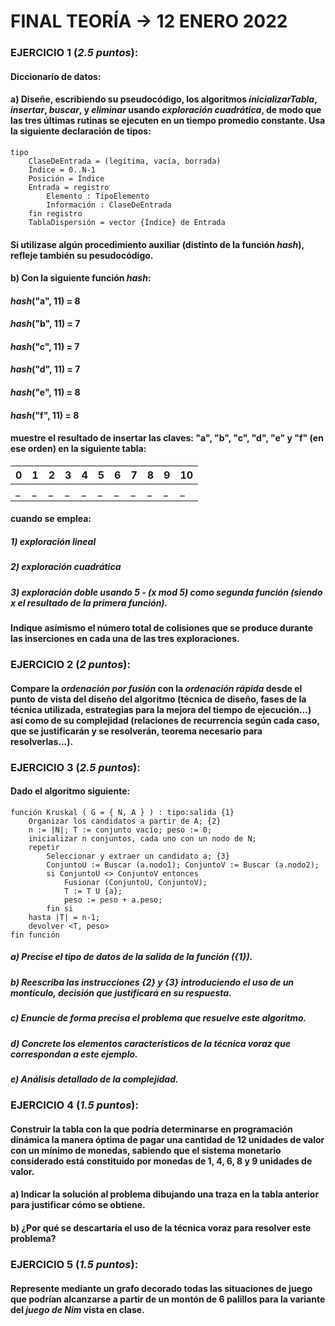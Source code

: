 # FINAL TEORÍA -> 12 ENERO 2022

### EJERCICIO 1 (*2.5 puntos*):

#### Diccionario de datos:

#### a) Diseñe, escribiendo su pseudocódigo, los algoritmos *inicializarTabla*, *insertar*, *buscar*, y *eliminar* usando *exploración cuadrática*, de modo que las tres últimas rutinas se ejecuten en un tiempo promedio constante. Usa la siguiente declaración de tipos:

```pseudo
tipo
    ClaseDeEntrada = (legítima, vacía, borrada)
    Índice = 0..N-1
    Posición = Índice
    Entrada = registro
        Elemento : TipoElemento
        Información : ClaseDeEntrada
    fin registro
    TablaDispersión = vector {Índice} de Entrada
```

#### Si utilizase algún procedimiento auxiliar (distinto de la función *hash*), refleje también su pesudocódigo.


#### b) Con la siguiente función *hash*:

#### *hash*("a", 11) = 8
#### *hash*("b", 11) = 7
#### *hash*("c", 11) = 7
#### *hash*("d", 11) = 7
#### *hash*("e", 11) = 8
#### *hash*("f", 11) = 8

#### muestre el resultado de insertar las claves: "a", "b", "c", "d", "e" y "f" (en ese orden) en la siguiente tabla:


| 0 | 1 | 2 | 3 | 4 | 5 | 6 | 7 | 8 | 9 | 10 |
| -- | -- | -- | -- | -- | -- | -- | -- | -- | -- | -- |
| _ | _ | _ | _ | _ | _ | _ | _ | _ | _ | _ |

#### cuando se emplea:

##### 1) exploración lineal
##### 2) exploración cuadrática
##### 3) exploración doble usando 5 - (x *mod* 5) como segunda función (siendo *x* el resultado de la primera función).

#### Indique asímismo el número total de colisiones que se produce durante las inserciones en cada una de las tres exploraciones.

### EJERCICIO 2 (*2 puntos*):

#### Compare la *ordenación por fusión* con la *ordenación rápida* desde el punto de vista del diseño del algoritmo (técnica de diseño, fases de la técnica utilizada, estrategias para la mejora del tiempo de ejecución...) así como de su complejidad (relaciones de recurrencia según cada caso, que se justificarán y se resolverán, teorema necesario para resolverlas...).

### EJERCICIO 3 (*2.5 puntos*):

#### Dado el algoritmo siguiente:

```pseudo
función Kruskal ( G = { N, A } ) : tipo:salida {1}
    Organizar los candidatos a partir de A; {2}
    n := |N|; T := conjunto vacío; peso := 0;
    inicializar n conjuntos, cada uno con un nodo de N;
    repetir
        Seleccionar y extraer un candidato a; {3}
        ConjuntoU := Buscar (a.nodo1); ConjuntoV := Buscar (a.nodo2);
        si ConjuntoU <> ConjuntoV entonces
            Fusionar (ConjuntoU, ConjuntoV);
            T := T U {a};
            peso := peso + a.peso;
        fin si
    hasta |T| = n-1;
    devolver <T, peso>
fin función
```

##### a) Precise el tipo de datos de la salida de la función ({1}).

##### b) Reescriba las instrucciones {2} y {3} introduciendo el uso de un montículo, decisión que justificará en su respuesta.

##### c) Enuncie de forma precisa el problema que resuelve este algoritmo.

##### d) Concrete los elementos característicos de la técnica voraz que correspondan a este ejemplo.

##### e) Análisis detallado de la complejidad.

### EJERCICIO 4 (*1.5 puntos*):

#### Construir la tabla con la que podría determinarse en programación dinámica la manera óptima de pagar una cantidad de 12 unidades de valor con un mínimo de monedas, sabiendo que el sistema monetario considerado está constituido por monedas de 1, 4, 6, 8 y 9 unidades de valor.

#### a) Indicar la solución al problema dibujando una traza en la tabla anterior para justificar cómo se obtiene.

#### b) ¿Por qué se descartaría el uso de la técnica voraz para resolver este problema?

### EJERCICIO 5 (*1.5 puntos*):

#### Represente mediante un grafo decorado todas las situaciones de juego que podrían alcanzarse a partir de un montón de 6 palillos para la variante del *juego de Nim* vista en clase.
